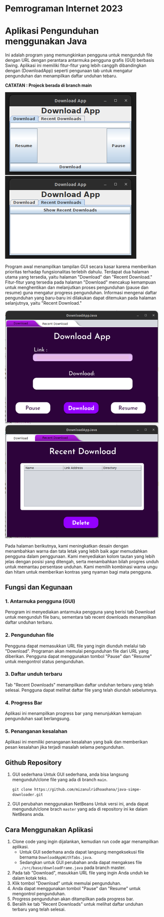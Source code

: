 # Pemrograman Internet 2023

# Aplikasi Pengunduhan menggunakan Java
Ini adalah program yang memungkinkan pengguna untuk mengunduh file dengan URL dengan perantara antarmuka pengguna grafis (GUI) berbasis Swing. Aplikasi ini memiliki fitur-fitur yang lebih canggih dibandingkan dengan (DownloadApp) seperti pengunaan tab untuk mengatur pengunduhan dan menampilkan daftar unduhan tebaru.


**CATATAN   : Projeck berada di branch main**

![image](https://github.com/mizanulridhoaohana/java-simpe-downloader/blob/main/Screenshot%20from%202023-10-04%2011-33-40.png)
![image](https://github.com/mizanulridhoaohana/java-simpe-downloader/blob/main/Screenshot%20from%202023-10-04%2011-34-19.png)


Program awal menampilkan tampilan GUI secara kasar karena memberikan prioritas terhadap fungsionalitas terlebih dahulu. Terdapat dua halaman utama yang tersedia, yaitu halaman "Download" dan "Recent Download." Fitur-fitur yang tersedia pada halaman "Download" mencakup kemampuan untuk menghentikan dan melanjutkan proses pengunduhan (pause dan resume) guna mengatur progress pengunduhan. Informasi mengenai daftar pengunduhan yang baru-baru ini dilakukan dapat ditemukan pada halaman selanjutnya, yaitu "Recent Download."


![image](https://github.com/mizanulridhoaohana/java-simpe-downloader/blob/main/Screenshot%20from%202023-10-04%2011-34-55.png)
![image](https://github.com/mizanulridhoaohana/java-simpe-downloader/blob/main/Screenshot%20from%202023-10-04%2011-35-00.png)


Pada halaman berikutnya, kami meningkatkan desain dengan menambahkan warna dan tata letak yang lebih baik agar memudahkan pengguna dalam penggunaan. Kami menyediakan kolom tautan yang lebih jelas dengan posisi yang ditengah, serta menambahkan bilah progres unduh untuk memantau persentase unduhan. Kami memilih kombinasi warna ungu dan hitam untuk memberikan kontras yang nyaman bagi mata pengguna.

## Fungsi dan Kegunaan 
### 1. Antarnuka pengguna (GUI)
Perogram ini  menyediakan antarmuka pengguna yang berisi tab Download untuk mengunduh file baru, sementara tab recent downloads menampilkan daftar unduhan terbaru.

### 2. Pengunduhan file
Pengguna dapat memasukkan URL file yang ingin diunduh melalui tab "Download". Programan akan memulai pengunduhan file dari URL yang diberikan. Pengguna dapat menggunakan tombol "Pause" dan "Resume" untuk mengontrol status pengunduhan.

### 3. Daftar unduh terbaru
Tab "Recent Downloads" menampilkan daftar unduhan terbaru yang telah selesai. Pengguna dapat melihat daftar file yang telah diunduh sebelumnya.

### 4. Progress Bar
Aplikasi ini menampilkan progress bar yang menunjukkan kemajuan pengunduhan saat berlangsung.

### 5. Penanganan kesalahan
Aplikasi ini memiliki penanganan kesalahan yang baik dan memberikan pesan kesalahan jika terjadi masalah selama pengunduhan.

## Github Repository
1. GUI sederhana
   Untuk GUI sederhana, anda bisa langsung mengunduh/clone file yang ada di branch `main`.
   
   ```git clone https://github.com/mizanulridhoaohana/java-simpe-downloader.git```
   
3. GUI perubahan menggunakan NetBeans
   Untuk versi ini, anda dapat mengunduh/clone brach `master` yang ada di repository ini ke dalam NetBeans anda.


## Cara Menggunakan Aplikasi
1. Clone code yang ingin dijalankan, kemudian run code agar menampilkan aplikasi.
   - Untuk GUI sederhana anda dapat langsung mengeksekusi file bernama `DownloadAppWithTabs.java`.
   - Sedangkan untuk GUI perubahan anda dapat mengakses file `./src/base/downloadFrame.java` pada branch master.
3. Pada tab "Download", masukkan URL file yang ingin Anda unduh ke dalam kotak teks.
4. Klik tombol "Download" untuk memulai pengunduhan.
5. Anda dapat menggunakan tombol "Pause" dan "Resume" untuk mengontrol pengunduhan.
6. Progress pengunduhan akan ditampilkan pada progress bar.
7. Beralih ke tab "Recent Downloads" untuk melihat daftar unduhan terbaru yang telah selesai.
